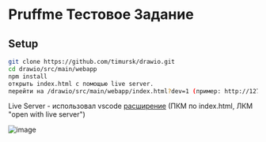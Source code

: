 # Pruffme Тестовое Задание

## Setup
```sh
git clone https://github.com/timursk/drawio.git
cd drawio/src/main/webapp
npm install
открыть index.html с помощью live server.
перейти на /drawio/src/main/webapp/index.html?dev=1 (пример: http://127.0.0.1:5500/drawio/src/main/webapp/index.html?dev=1)
```
Live Server - использовал vscode [расширение](https://marketplace.visualstudio.com/items?itemName=ritwickdey.LiveServer) (ПКМ по index.html, ЛКМ "open with live server")

![image](https://user-images.githubusercontent.com/86415266/185514684-af3b6383-d4fe-48af-9d15-0497cce44031.png)
